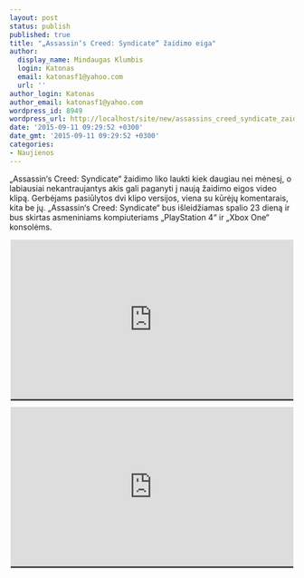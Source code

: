 ```yaml
---
layout: post
status: publish
published: true
title: "„Assassin‘s Creed: Syndicate“ žaidimo eiga"
author:
  display_name: Mindaugas Klumbis
  login: Katonas
  email: katonasf1@yahoo.com
  url: ''
author_login: Katonas
author_email: katonasf1@yahoo.com
wordpress_id: 8949
wordpress_url: http://localhost/site/new/assassins_creed_syndicate_zaidimo_eiga/
date: '2015-09-11 09:29:52 +0300'
date_gmt: '2015-09-11 09:29:52 +0300'
categories:
- Naujienos
---
```

<p>
	&bdquo;Assassin&lsquo;s Creed: Syndicate&ldquo; žaidimo liko laukti kiek daugiau nei mėnesį, o labiausiai nekantraujantys akis gali paganyti į naują žaidimo eigos video klipą. Gerbėjams pasiūlytos dvi klipo versijos, viena su kūrėjų komentarais, kita be jų. &bdquo;Assassin&lsquo;s Creed: Syndicate&ldquo; bus i&scaron;leidžiamas spalio 23 dieną ir bus skirtas asmeniniams kompiuteriams &bdquo;PlayStation 4&ldquo; ir &bdquo;Xbox One&ldquo; konsolėms.&nbsp;</p>
<p style="text-align: center;">
	<span style="color: rgb(187, 187, 187); font-family: Roboto, Arial, Helvetica, sans-serif; font-size: 11px; line-height: 25px; white-space: nowrap; background-color: rgba(28, 28, 28, 0.8);"><iframe allowfullscreen="" frameborder="0" height="281" src="https://www.youtube.com/embed/jyi7gwNPJUQ" width="500"></iframe></span></p>
<p style="text-align: center;">
	<span style="color: rgb(187, 187, 187); font-family: Roboto, Arial, Helvetica, sans-serif; font-size: 11px; line-height: 25px; white-space: nowrap; background-color: rgba(28, 28, 28, 0.8);"><iframe allowfullscreen="" frameborder="0" height="281" src="https://www.youtube.com/embed/KUYxz6GoIYw" width="500"></iframe></span></p>
